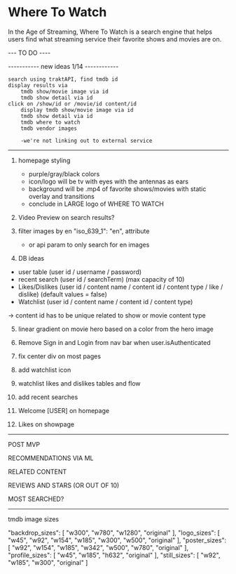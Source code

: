 # Where To Watch
In the Age of Streaming, Where To Watch is a search engine that helps users find what streaming service their favorite shows and movies are on.


--- TO DO ----

----------- new ideas 1/14 ------------

    search using traktAPI, find tmdb id
    display results via
        tmdb show/movie image via id
        tmdb show detail via id
    click on /show/id or /movie/id content/id
        display tmdb show/movie image via id
        tmdb show detail via id
        tmdb where to watch
        tmdb vendor images

        -we're not linking out to external service


-----------------------------------------

1. homepage styling
    - purple/gray/black colors
    - icon/logo will be tv with eyes with the antennas as ears
    - background will be .mp4 of favorite shows/movies with static overlay and transitions
    - conclude in LARGE logo of WHERE TO WATCH

2. Video Preview on search results?

3. filter images by en "iso_639_1": "en", attribute
    - or api param to only search for en images

4. DB ideas
  - user table (user id / username / password)
  - recent search (user id / searchTerm) (max capacity of 10)
  - Likes/Dislikes (user id / content name / content id / content type / like / dislike) (default values = false)
  - Watchlist (user id / content name / content id / content type) 

  -> content id has to be unique related to show or movie content type

5. linear gradient on movie hero based on a color from the hero image

6. Remove Sign in and Login from nav bar when user.isAuthenticated

7. fix center div on most pages

8. add watchlist icon

9. watchlist likes and dislikes tables and flow

10. add recent searches

11. Welcome [USER] on homepage

12. Likes on showpage

----------

POST MVP

RECOMMENDATIONS VIA ML

RELATED CONTENT

REVIEWS AND STARS (OR OUT OF 10)

MOST SEARCHED?

---------------------
tmdb image sizes

"backdrop_sizes": [
  "w300",
  "w780",
  "w1280",
  "original"
],
"logo_sizes": [
  "w45",
  "w92",
  "w154",
  "w185",
  "w300",
  "w500",
  "original"
],
"poster_sizes": [
  "w92",
  "w154",
  "w185",
  "w342",
  "w500",
  "w780",
  "original"
],
"profile_sizes": [
  "w45",
  "w185",
  "h632",
  "original"
],
"still_sizes": [
  "w92",
  "w185",
  "w300",
  "original"
]